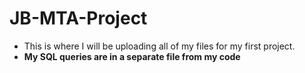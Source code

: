 # JB-MTA-Project
- This is where I will be uploading all of my files for my first project.
- ****My SQL queries are in a separate file from my code****
